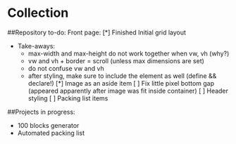 # Collection

##Repository to-do:
 Front page:
 [*] Finished Initial grid layout
   * Take-aways:
     * max-width and max-height do not work together when vw, vh (why?)
     * vw and vh + border = scroll (unless max dimensions are set)
     * do not confuse vw and vh
     * after styling, make sure to include the element as well (define && declare!)
 [*] Image as an aside item
   [ ] Fix little pixel bottom gap (appeared apparently after image was fit inside container)
 [ ] Header styling
 [ ] Packing list items
  
  
##Projects in progress:
  - 100 blocks generator
  - Automated packing list
